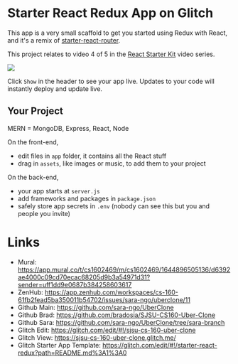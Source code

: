 Starter React Redux App on Glitch
=================================

This app is a very small scaffold to get you started using Redux with React, and it's a remix of [starter-react-router](https://starter-react-.glitch.me).

This project relates to video 4 of 5 in the [React Starter Kit](https://glitch.com/react-starter-kit) video series.

[![](https://cdn.glitch.com/7416f09f-3fb8-4d64-a222-f533d74a29fa%2Freact-redux.png?1513175252007)](https://youtu.be/M4bqyGj-rYw)

Click `Show` in the header to see your app live. Updates to your code will instantly deploy and update live.

Your Project
------------

MERN = MongoDB, Express, React, Node

On the front-end,
- edit files in `app` folder, it contains all the React stuff
- drag in `assets`, like images or music, to add them to your project

On the back-end,
- your app starts at `server.js`
- add frameworks and packages in `package.json`
- safely store app secrets in `.env` (nobody can see this but you and people you invite)

# Links
- Mural: https://app.mural.co/t/cs1602469/m/cs1602469/1644896505136/d6392ae4000c09cd70ecac68205d9b3a54971d31?sender=uff1dd9e0687b384258603617
- ZenHub: https://app.zenhub.com/workspaces/cs-160-61fb2fead5ba350011b54702/issues/sara-ngo/uberclone/11
- Github Main: https://github.com/sara-ngo/UberClone
- Github Brad: https://github.com/bradosia/SJSU-CS160-Uber-Clone
- Github Sara: https://github.com/sara-ngo/UberClone/tree/sara-branch
- Glitch Edit: https://glitch.com/edit/#!/sjsu-cs-160-uber-clone
- Glitch View: https://sjsu-cs-160-uber-clone.glitch.me/
- Glitch Starter App Template: https://glitch.com/edit/#!/starter-react-redux?path=README.md%3A1%3A0
